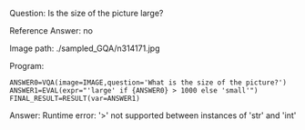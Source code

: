 Question: Is the size of the picture large?

Reference Answer: no

Image path: ./sampled_GQA/n314171.jpg

Program:

```
ANSWER0=VQA(image=IMAGE,question='What is the size of the picture?')
ANSWER1=EVAL(expr="'large' if {ANSWER0} > 1000 else 'small'")
FINAL_RESULT=RESULT(var=ANSWER1)
```
Answer: Runtime error: '>' not supported between instances of 'str' and 'int'

